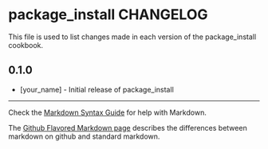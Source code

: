 package_install CHANGELOG
=========================

This file is used to list changes made in each version of the package_install cookbook.

0.1.0
-----
- [your_name] - Initial release of package_install

- - -
Check the [Markdown Syntax Guide](http://daringfireball.net/projects/markdown/syntax) for help with Markdown.

The [Github Flavored Markdown page](http://github.github.com/github-flavored-markdown/) describes the differences between markdown on github and standard markdown.
